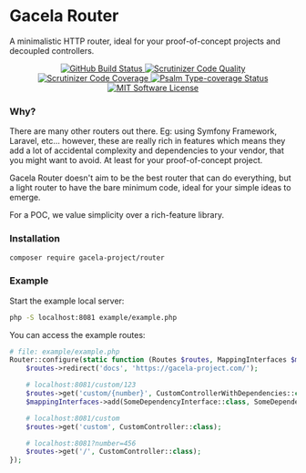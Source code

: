 # Gacela Router

A minimalistic HTTP router, ideal for your proof-of-concept projects and decoupled controllers.

<p align="center">
  <a href="https://github.com/c/actions">
    <img src="https://github.com/gacela-project/router/workflows/CI/badge.svg" alt="GitHub Build Status">
  </a>
  <a href="https://scrutinizer-ci.com/g/gacela-project/router/?branch=main">
    <img src="https://scrutinizer-ci.com/g/gacela-project/router/badges/quality-score.png?b=main" alt="Scrutinizer Code Quality">
  </a>
  <a href="https://scrutinizer-ci.com/g/gacela-project/router/?branch=main">
    <img src="https://scrutinizer-ci.com/g/gacela-project/router/badges/coverage.png?b=main" alt="Scrutinizer Code Coverage">
  </a>
  <a href="https://shepherd.dev/github/gacela-project/router">
    <img src="https://shepherd.dev/github/gacela-project/router/coverage.svg" alt="Psalm Type-coverage Status">
  </a>
  <a href="https://github.com/gacela-project/router/blob/master/LICENSE">
    <img src="https://img.shields.io/badge/License-MIT-green.svg" alt="MIT Software License">
  </a>
</p>

### Why?

There are many other routers out there. Eg: using Symfony Framework, Laravel, etc... however, these are really rich in features which means they add a lot of accidental complexity and dependencies to your vendor, that you might want to avoid. At least for your proof-of-concept project.

Gacela Router doesn't aim to be the best router that can do everything, but a light router to have the bare minimum code, ideal for your simple ideas to emerge.

For a POC, we value simplicity over a rich-feature library.

### Installation

```bash
composer require gacela-project/router
```

### Example

Start the example local server:
```bash
php -S localhost:8081 example/example.php
```

You can access the example routes:
```php
# file: example/example.php
Router::configure(static function (Routes $routes, MappingInterfaces $mappingInterfaces) void {
    $routes->redirect('docs', 'https://gacela-project.com/');

    # localhost:8081/custom/123
    $routes->get('custom/{number}', CustomControllerWithDependencies::class, 'customAction');
    $mappingInterfaces->add(SomeDependencyInterface::class, SomeDependencyConcrete::class)

    # localhost:8081/custom
    $routes->get('custom', CustomController::class);

    # localhost:8081?number=456
    $routes->get('/', CustomController::class);
});
```


